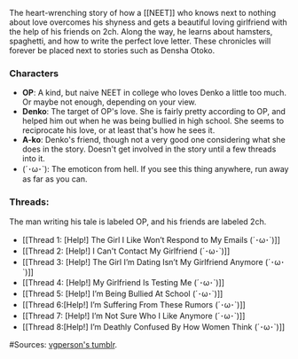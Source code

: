 The heart-wrenching story of how a [[NEET]] who knows next to nothing about love overcomes his shyness and gets a beautiful loving girlfriend with the help of his friends on 2ch. Along the way, he learns about hamsters, spaghetti, and how to write the perfect love letter. These chronicles will forever be placed next to stories such as Densha Otoko.

### Characters
+ **OP**: A kind, but naive NEET in college who loves Denko a little too much. Or maybe not enough, depending on your view. 
+ **Denko**: The target of OP's love. She is fairly pretty according to OP, and helped him out when he was being bullied in high school. She seems to reciprocate his love, or at least that's how he sees it.
+ **A-ko**: Denko's friend, though not a very good one considering what she does in the story. Doesn't get involved in the story until a few threads into it.
+ (´･ω･`): The emoticon from hell. If you see this thing anywhere, run away as far as you can.

### Threads:
The man writing his tale is labeled OP, and his friends are labeled 2ch.

- [[Thread 1: [Help!] The Girl I Like Won’t Respond to My Emails (´･ω･`)]]
- [[Thread 2: [Help!] I Can't Contact My Girlfriend (´･ω･`)]]
- [[Thread 3: [Help!] The Girl I’m Dating Isn’t My Girlfriend Anymore (´･ω･`)]]
- [[Thread 4: [Help!] My Girlfriend Is Testing Me (´･ω･`)]]
- [[Thread 5: [Help!] I’m Being Bullied At School (´･ω･`)]]
- [[Thread 6:[Help!] I’m Suffering From These Rumors (´･ω･`)]]
- [[Thread 7: [Help!] I’m Not Sure Who I Like Anymore (´･ω･`)]]
- [[Thread 8:[Help!] I’m Deathly Confused By How Women Think (´･ω･`)]]

#Sources:
[vgperson's tumblr](http://vgperson.tumblr.com/post/21533650696/help-the-girl-i-like-wont-respond-to-my-emails). 